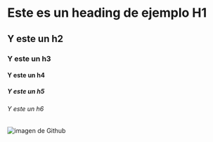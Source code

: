 # Este es un heading de ejemplo H1

## Y este un h2

### Y este un h3

#### Y este un h4

##### Y este un h5

###### Y este un h6


![imagen de Github](https://upload.wikimedia.org/wikipedia/commons/thumb/c/c2/GitHub_Invertocat_Logo.svg/600px-GitHub_Invertocat_Logo.svg.png)
